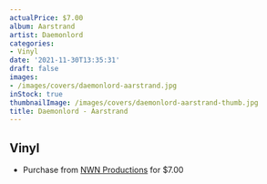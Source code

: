 ```yaml
---
actualPrice: $7.00
album: Aarstrand
artist: Daemonlord
categories:
- Vinyl
date: '2021-11-30T13:35:31'
draft: false
images:
- /images/covers/daemonlord-aarstrand.jpg
inStock: true
thumbnailImage: /images/covers/daemonlord-aarstrand-thumb.jpg
title: Daemonlord - Aarstrand
---
```


## Vinyl
* Purchase from [NWN Productions](http://shop.nwnprod.com/index.php?route=product/product&path=76&product_id=9286&sort=pd.name&order=ASC) for $7.00

